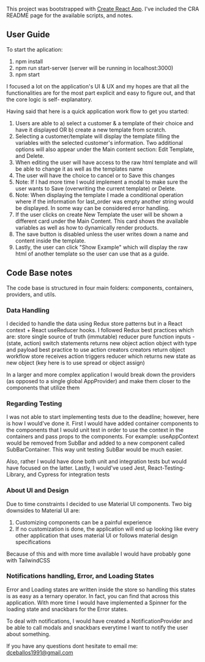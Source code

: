 This project was bootstrapped with [Create React App](https://github.com/facebook/create-react-app).
I've included the CRA README page for the available scripts, and notes.

## User Guide

To start the aplication:
1. npm install
2. npm run start-server (server will be running in localhost:3000)
3. npm start 

I focused a lot on the application's UI & UX and my hopes are that all the functionalities
are for the most part explicit and easy to figure out, and that the core logic is self- explanatory.

Having said that here is a quick application work flow to get you started:

1.  Users are able to a) select a customer & a template of their choice and have it displayed OR
    b) create a new template from scratch.
2.  Selecting a customer/template will display the template filling the variables with the 
    selected customer's information. Two additional options will also appear under the Main content section: Edit Template, and Delete.
3.  When editing the user will have access to the raw html template and will be able to change it as 
    well as the templates name 
4.  The user will have the choice to cancel or to Save this changes
5.  Note: If I had more time I would implement a modal to make sure the user wants to Save 
    (overwriting the current template) or Delete. 
6.  Note: When displaying the template I made a conditional operation where if the information for
    last_order was empty another string would be displayed. In some way can be considered error handling. 
7.  If the user clicks on create New Template the user will be shown a different card under the Main
    Content. This card shows the available variables as well as how to dynamically render products.
8.  The save button is disabled unless the user writes down a name and content inside the template.
9.  Lastly, the user can click "Show Example" which will display the raw html of another template
    so the user can use that as a guide.


## Code Base notes

The code base is structured in four main folders: components, containers, providers, and utils.

### Data Handling

I decided to handle the data using Redux store patterns but in a React context + React useReducer hooks.
I followed Redux best practices which are:
    store
         single source of truth (immutable)
    reducer
        pure function
        inputs - (state, action)
        switch statements
        returns new object
    action
        object with type and payload
        best practice to use action creators
        creators return object
    workflow
        store receives action
        triggers reducer which returns new state as new object (key here is to use spread or object assign)

In a larger and more complex application I would break down the providers (as opposed to a single global AppProvider)
and make them closer to the components that utilize them

### Regarding Testing

I was not able to start implementing tests due to the deadline; however, here is how I would've done it. 
First I would have added container components to the components that I would unit test in order to use the context
in the containers and pass props to the components. For example:
useAppContext would be removed from SubBar and added to a new component called SubBarContainer. This way unit testing SubBar would be much easier.

Also, rather I would have done both unit and integration tests but would have focused on the latter.
Lastly, I would've used Jest, React-Testing-Library, and Cypress for integration tests

### About UI and Design

Due to time constraints I decided to use Material UI components. Two big downsides to Material UI are:
1. Customizing components can be a painful experience
2. If no customization is done, the application will end up looking like every other application that uses material UI
or follows material design specifications  

Because of this and with more time available I would have probably gone with TailwindCSS

### Notifications handling, Error, and Loading States

Error and Loading states are written inside the store so handling this states is as easy as a ternary operator. In fact, you can find that across this application. With more time I would have implemented a Spinner for the loading state and 
snackbars for the Error states.

To deal with notifications, I would have created a NotificationProvider and be able to call modals and snackbars everytime I want to notify the user about something. 

If you have any questions dont hesitate to email me: dceballos1991@gmail.com

